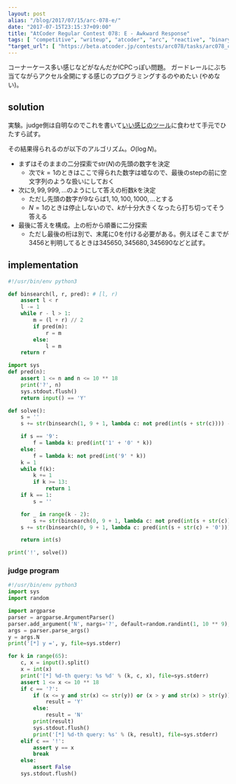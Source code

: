 ```yaml
---
layout: post
alias: "/blog/2017/07/15/arc-078-e/"
date: "2017-07-15T23:15:37+09:00"
title: "AtCoder Regular Contest 078: E - Awkward Response"
tags: [ "competitive", "writeup", "atcoder", "arc", "reactive", "binary-search" ]
"target_url": [ "https://beta.atcoder.jp/contests/arc078/tasks/arc078_c" ]
---
```


コーナーケース多い感じなどがなんだかICPCっぽい問題。
ガードレールにぶち当てながらアクセル全開にする感じのプログラミングするのやめたい (やめない)。

## solution

実験。judge側は自明なのでこれを書いて[いい感じのツール](https://github.com/kmyk/online-judge-tools)に食わせて手元でひたすら試す。

その結果得られるのが以下のアルゴリズム。$O(\log N)$。

-   まずはそのままの二分探索で$\mathrm{str}(N)$の先頭の数字を決定
    -   次で$k = 1$のときはここで得られた数字は嘘なので、最後のstepの前に空文字列のような扱いにしておく
-   次に$9, 99, 999, \dots$のようにして答えの桁数$k$を決定
    -   ただし先頭の数字が$9$ならば$1, 10, 100, 1000, \dots$とする
    -   $N = 1$のときは停止しないので、$k$が十分大きくなったら打ち切ってそう答える
-   最後に答えを構成。上の桁から順番に二分探索
    -   ただし最後の桁は別で、末尾に$0$を付ける必要がある。例えばそこまでが$3456$と判明してるときは$345650, 345680, 345690$などと試す。

## implementation

``` python
#!/usr/bin/env python3

def binsearch(l, r, pred): # [l, r)
    assert l < r
    l -= 1
    while r - l > 1:
        m = (l + r) // 2
        if pred(m):
            r = m
        else:
            l = m
    return r

import sys
def pred(n):
    assert 1 <= n and n <= 10 ** 18
    print('?', n)
    sys.stdout.flush()
    return input() == 'Y'

def solve():
    s = ''
    s += str(binsearch(1, 9 + 1, lambda c: not pred(int(s + str(c)))) - 1)

    if s == '9':
        f = lambda k: pred(int('1' + '0' * k))
    else:
        f = lambda k: not pred(int('9' * k))
    k = 1
    while f(k):
        k += 1
        if k >= 13:
            return 1
    if k == 1:
        s = ''

    for _ in range(k - 2):
        s += str(binsearch(0, 9 + 1, lambda c: not pred(int(s + str(c)))) - 1)
    s += str(binsearch(0, 9 + 1, lambda c: pred(int(s + str(c) + '0'))))

    return int(s)

print('!', solve())
```

### judge program

``` python
#!/usr/bin/env python3
import sys
import random

import argparse
parser = argparse.ArgumentParser()
parser.add_argument('N', nargs='?', default=random.randint(1, 10 ** 9), type=int)
args = parser.parse_args()
y = args.N
print('[*] y =', y, file=sys.stderr)

for k in range(65):
    c, x = input().split()
    x = int(x)
    print('[*] %d-th query: %s %d' % (k, c, x), file=sys.stderr)
    assert 1 <= x <= 10 ** 18
    if c == '?':
        if (x <= y and str(x) <= str(y)) or (x > y and str(x) > str(y)):
            result = 'Y'
        else:
            result = 'N'
        print(result)
        sys.stdout.flush()
        print('[*] %d-th query: %s' % (k, result), file=sys.stderr)
    elif c == '!':
        assert y == x
        break
    else:
        assert False
    sys.stdout.flush()
```

